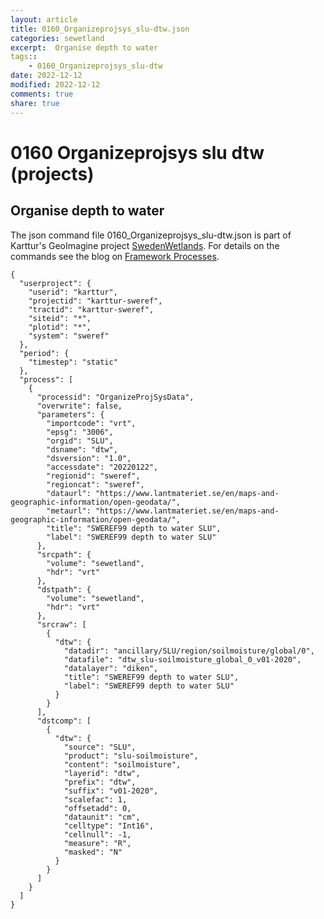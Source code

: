 ```yaml
---
layout: article
title: 0160_Organizeprojsys_slu-dtw.json
categories: sewetland
excerpt:  Organise depth to water 
tags:: 
    - 0160_Organizeprojsys_slu-dtw
date: 2022-12-12
modified: 2022-12-12
comments: true
share: true
---
```


# 0160 Organizeprojsys slu dtw (projects)

##  Organise depth to water 

The json command file <span class='file'>0160_Organizeprojsys_slu-dtw.json</span> is part of Karttur's GeoImagine project [<span class='project'>SwedenWetlands</span>](https://karttur.github.io/geoimagine03-proj-wetland-se/index.html). For details on the commands see the blog on [Framework Processes](https://karttur.github.io/geoimagine03-docs-procpack/).

```
{
  "userproject": {
    "userid": "karttur",
    "projectid": "karttur-sweref",
    "tractid": "karttur-sweref",
    "siteid": "*",
    "plotid": "*",
    "system": "sweref"
  },
  "period": {
    "timestep": "static"
  },
  "process": [
    {
      "processid": "OrganizeProjSysData",
      "overwrite": false,
      "parameters": {
        "importcode": "vrt",
        "epsg": "3006",
        "orgid": "SLU",
        "dsname": "dtw",
        "dsversion": "1.0",
        "accessdate": "20220122",
        "regionid": "sweref",
        "regioncat": "sweref",
        "dataurl": "https://www.lantmateriet.se/en/maps-and-geographic-information/open-geodata/",
        "metaurl": "https://www.lantmateriet.se/en/maps-and-geographic-information/open-geodata/",
        "title": "SWEREF99 depth to water SLU",
        "label": "SWEREF99 depth to water SLU"
      },
      "srcpath": {
        "volume": "sewetland",
        "hdr": "vrt"
      },
      "dstpath": {
        "volume": "sewetland",
        "hdr": "vrt"
      },
      "srcraw": [
        {
          "dtw": {
            "datadir": "ancillary/SLU/region/soilmoisture/global/0",
            "datafile": "dtw_slu-soilmoisture_global_0_v01-2020",
            "datalayer": "diken",
            "title": "SWEREF99 depth to water SLU",
            "label": "SWEREF99 depth to water SLU"
          }
        }
      ],
      "dstcomp": [
        {
          "dtw": {
            "source": "SLU",
            "product": "slu-soilmoisture",
            "content": "soilmoisture",
            "layerid": "dtw",
            "prefix": "dtw",
            "suffix": "v01-2020",
            "scalefac": 1,
            "offsetadd": 0,
            "dataunit": "cm",
            "celltype": "Int16",
            "cellnull": -1,
            "measure": "R",
            "masked": "N"
          }
        }
      ]
    }
  ]
}
```
